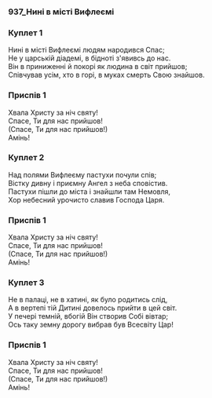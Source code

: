 ### 937_Нині в місті Вифлеємі
### Куплет 1
Нині в місті Вифлеємі людям народився Спас; <br/>Не у царській діадемі, в бідноті з'явивсь до нас. <br/>Він в приниженні й покорі як людина в світ прийшов; <br/>Співчував усім, хто в горі, в муках смерть Свою знайшов.
### Приспів 1
Хвала Христу за ніч святу!<br/>Спасе, Ти для нас прийшов! <br/>(Спасе, Ти для нас прийшов!)<br/>Амінь!
### Куплет 2
Над полями Вифлеєму пастухи почули спів; <br/>Вістку дивну і приємну Ангел з неба сповістив. <br/>Пастухи пішли до міста і знайшли там Немовля, <br/>Хор небесний урочисто славив Господа Царя.
### Приспів 1
Хвала Христу за ніч святу!<br/>Спасе, Ти для нас прийшов! <br/>(Спасе, Ти для нас прийшов!)<br/>Амінь!
### Куплет 3
Не в палаці, не в хатині, як було родитись слід, <br/>А в вертепі тій Дитині довелось прийти в цей світ. <br/>У печері темній, вбогій Він створив Собі вівтар; <br/>Ось таку земну дорогу вибрав був Всесвіту Цар!
### Приспів 1
Хвала Христу за ніч святу!<br/>Спасе, Ти для нас прийшов! <br/>(Спасе, Ти для нас прийшов!)<br/>Амінь!
